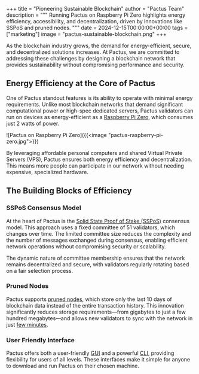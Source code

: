 +++
title = "Pioneering Sustainable Blockchain"
author = "Pactus Team"
description = """
Running Pactus on Raspberry Pi Zero highlights energy efficiency, accessibility, and decentralization,
driven by innovations like SSPoS and pruned nodes.
"""
date = 2024-12-15T00:00:00+00:00
tags = ["marketing"]
image = "pactus-sustainable-blockchain.png"
+++

As the blockchain industry grows, the demand for energy-efficient, secure, and decentralized solutions increases.
At Pactus, we are committed to addressing these challenges by designing a blockchain network that
provides sustainability without compromising performance and security.

## Energy Efficiency at the Core of Pactus

One of Pactus standout features is its ability to operate with minimal energy requirements.
Unlike most blockchain networks that demand significant computational power or high-spec dedicated servers,
Pactus validators can run on devices as energy-efficient as a
[Raspberry Pi Zero](https://www.raspberrypi.com/products/raspberry-pi-zero/), which consumes just 2 watts of power.

![Pactus on Raspberry Pi Zero]({{<image "pactus-raspberry-pi-zero.jpg">}})

By leveraging affordable personal computers and shared Virtual Private Servers (VPS),
Pactus ensures both energy efficiency and decentralization.
This means more people can participate in our network without needing expensive, specialized hardware.

## The Building Blocks of Efficiency

### SSPoS Consensus Model

At the heart of Pactus is the
[Solid State Proof of Stake (SSPoS)](https://docs.pactus.org/protocol/consensus/proof-of-stake/) consensus model.
This approach uses a fixed committee of 51 validators, which changes over time.
The limited committee size reduces the complexity and the number of messages exchanged during consensus,
enabling efficient network operations without compromising security or scalability.

The dynamic nature of committee membership ensures that the network remains decentralized and secure,
with validators regularly rotating based on a fair selection process.

### Pruned Nodes

Pactus supports [pruned nodes](https://docs.pactus.org/tutorials/pruned-nodes/),
which store only the last 10 days of blockchain data instead of the entire transaction history.
This innovation significantly reduces storage requirements—from gigabytes to just a few hundred megabytes—and
allows new validators to sync with the network in just [few minutes](https://snapshot.pactus.org/).

### User Friendly Interface

Pactus offers both a user-friendly [GUI](https://pactus.org/download/#gui) and
a powerful [CLI](https://pactus.org/download/#cli), providing flexibility for users of all levels.
These interfaces make it simple for anyone to download and run Pactus on their chosen machine.
